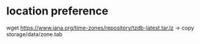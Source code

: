 # location preference

wget https://www.iana.org/time-zones/repository/tzdb-latest.tar.lz
-> copy storage/data/zone.tab
